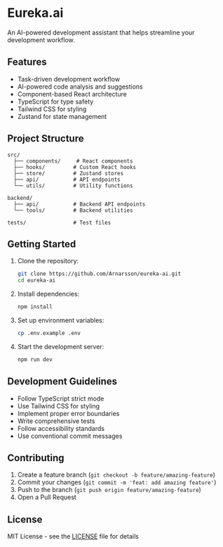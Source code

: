 # Eureka.ai

An AI-powered development assistant that helps streamline your development workflow.

## Features

- Task-driven development workflow
- AI-powered code analysis and suggestions
- Component-based React architecture
- TypeScript for type safety
- Tailwind CSS for styling
- Zustand for state management

## Project Structure

```
src/
  ├── components/     # React components
  ├── hooks/         # Custom React hooks
  ├── store/         # Zustand stores
  ├── api/           # API endpoints
  └── utils/         # Utility functions

backend/
  ├── api/           # Backend API endpoints
  └── tools/         # Backend utilities

tests/               # Test files
```

## Getting Started

1. Clone the repository:
   ```bash
   git clone https://github.com/Arnarsson/eureka-ai.git
   cd eureka-ai
   ```

2. Install dependencies:
   ```bash
   npm install
   ```

3. Set up environment variables:
   ```bash
   cp .env.example .env
   ```

4. Start the development server:
   ```bash
   npm run dev
   ```

## Development Guidelines

- Follow TypeScript strict mode
- Use Tailwind CSS for styling
- Implement proper error boundaries
- Write comprehensive tests
- Follow accessibility standards
- Use conventional commit messages

## Contributing

1. Create a feature branch (`git checkout -b feature/amazing-feature`)
2. Commit your changes (`git commit -m 'feat: add amazing feature'`)
3. Push to the branch (`git push origin feature/amazing-feature`)
4. Open a Pull Request

## License

MIT License - see the [LICENSE](LICENSE) file for details